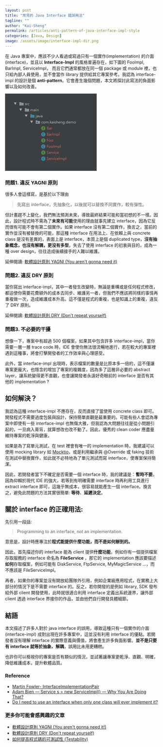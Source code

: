 ```yaml
---
layout: post
title: "常見的 Java Interface 錯誤用法"
tagline: ""
author: "Kai-Sheng"
permalink: /articles/anti-pattern-of-java-interface-impl-style
categories: [Java, Design]
image: /assets/image/interface-impl-dir.png
--- 
```


在 Java 專案中，應該不少人看過或寫過只有一個實作(implementation) 的介面 (interface)，並且以 **Interface-Impl** 的風格普遍存在，如下圖的 FooImpl, BarImpl, ServiceImpl，
而且它們通常都放在同一個 package 或 module 裡，也只給內部人員使用，並不會當作 library 提供給其它專案參考。我認為 interface-impl 的設計是個 **anti-pattern**。它會產生幾個問題，本文將探討此寫法的負面影響以及如何改善。 

![常見的 Interface 錯誤用法](/assets/image/interface-impl-dir.png?margin=vertical-medium)

### **問題1. 違反 YAGNI 原則**
很多人會這樣寫，是基於以下理由

>
> 先寫出 interface，先抽象化，以後就可以替換不同實作，較有彈性。
>

但計畫趕不上變化，我們無法預測未來，導致最終結果可能和當初想的不一樣。因此，設計程式時不需為了**未來有可能**使用的理由就事先建立 interface，因為它反而很有可能不會有第二個實作。如果 interface 沒有第二個實作，換言之，當前的實作並沒有被替換的可能，那這種 interface 在用法上、在依賴上與 concrete class 是沒有差異的，表面上是 interface，本質上是個 duplicated type，**沒有抽象概念，也沒有解耦，更沒有多型**，失去了使用 interface 的初衷與目的，成為一種 over design，往往造成後續接手的人難以維護。

延伸閱讀: [軟體設計原則 YAGNI (You aren't gonna need it)](/articles/yagni-principle)

### **問題2. 違反 DRY 原則**
當你寫出 interface-impl，其中一者發生改變時，無論是重構或是任何程式修改，都迫使你需要花費額外的成本去同步、維護另一者，但我們不應該將同樣的事情再重複做一次，造成維護成本升高。這不僅是程式的重複，也是知識上的重複，違反了 DRY 原則。

延伸閱讀: [軟體設計原則 DRY (Don't repeat yourself)](/articles/dry-principle) 

### **問題3. 不必要的干擾**
想像一下，專案中有超過 500 個檔案，如果其中包含許多 interface-impl，當你需要一層一層 trace code 時，IDE 會使你無法很流暢地進行，若在較大的專案裡遇到這種事，將會打擊開發者的工作效率與心理感受。

此外，當 interface-impl 出現時，表示檔案的數量是比原本多一倍的，這不僅讓專案更龐大，也隱含的增加了專案的複雜度，因為多了這層非必要的 abstract layer，讓系統變得更不直觀，也會讓開發者永遠好奇眼前的 interface 是否有其他的 implementation ?
 
## **如何解決？**
我認為這種 interface-impl 不應存在，反而直接了當使用 concrete class 即可。開發程式不需要過度包裝與設計，保持簡單直觀是最重要的。可能有些人會認為專案中即使有一些 interface-impl 也無傷大雅，但我認為大問題往往是從小問題引起的，一旦病入膏肓，就算想改也改不動了。因此，優秀的 clean coder 應盡量維持專案的乾淨與健康。

如果是為了寫單元測試，在 test 裡會有唯一的 implementation 時，我建議可以使用 mocking library 如 [Mocktio](https://site.mockito.org/)，或是利用繼承與 @Override 或 faking 技術在測試中替換實作，如此就不必特地為了單元測試而寫 interface，使專案保持簡潔。

因此，若開發者當下不確定是否需要一個 interface 時，我的建議是：**暫時不要**。因為仰賴於現代 IDE 的強大，若等到有明確需要 interface 時再利用工具進行 extract interface 即可，這幾乎無成本，很容易就能產生一個 interface。換言之，避免此問題的方法其實很簡單: **等待**、**延遲決定**。
 

## **關於 interface 的正確用法**:
先引用一段話:

> 
> Programming to an interface, not an implementation.
> 

意思是，設計時應專注於**程式能提供什麼功能，而不是如何辦到的。**

因此，首先描述你的 interface 能為 client 提供**什麼功能**，例如你有一個提供檔案存取服務的 interface 命名為 **FileService** ，那它的 implementation 應該要描述**如何**存取檔案，例如可能有 DiskService, FtpService, MyMagicService …，而不應該是 FileServiceImpl。

再者，如果你的專案並沒有開放給團隊外引用，例如企業級應用程式，在實務上大部分的情況下是不需要 interface 的。反之，若你開發的是例如 library, SDK 發布給外部 client 開發使用，此時就很適合利用 interface 定義出系統邊界，讓外部 client 透過 interface 界接你的作品，並由他們自行開發具體細節。

## **結語**
本文描述了許多人對於 java interface 的誤用，導致這種只有一個實作的介面 (interface-impl) 成對出現在許多專案中，這並沒有利用 interface 的優點。若開發者沒有理解 interface 的實際意義與價值，將會產生許多負面影響。**並不是只要有 interface 就等於抽象、解耦**，誤用比未用更糟糕。
 
也許你可以檢視你的專案是否有類似的情況，並試著讓專案更乾淨、直觀、明確，降低維護成本，提升軟體品質。

### **Reference**
- [Martin Fowler- InterfaceImplementationPair](https://martinfowler.com/bliki/InterfaceImplementationPair.html)
- [Adam Bien — Service s = new ServiceImpl() — Why You Are Doing That?](http://adambien.blog/roller/abien/entry/service_s_new_serviceimpl_why)
- [Do I need to use an interface when only one class will ever implement it?](https://softwareengineering.stackexchange.com/questions/159813/do-i-need-to-use-an-interface-when-only-one-class-will-ever-implement-it/159815#159815)

### **更多你可能會感興趣的文章**
- [軟體設計原則 YAGNI (You aren't gonna need it!)](/articles/yagni-principle)
- [軟體設計原則 DRY (Don't repeat yourself)](/articles/dry-principle)
- [如何提高程式碼的可測試性 (Testability)](/articles/testability)
